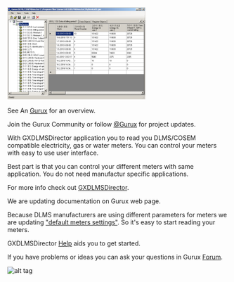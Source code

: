 ![alt tag](ui.png)


See An [Gurux](http://www.gurux.org/ "Gurux") for an overview.

Join the Gurux Community or follow [@Gurux](https://twitter.com/guruxorg "@Gurux") for project updates.

With GXDLMSDirector application you to read you DLMS/COSEM compatible electricity, gas or water meters. 
You can control your meters with easy to use user interface. 

Best part is that you can control your different meters with same application. 
You do not need manufactur specific applications. 

For more info check out [GXDLMSDirector](http://www.gurux.fi/index.php?q=GXDLMSDirector "GXDLMSDirector").

We are updating documentation on Gurux web page. 

Because DLMS manufacturers are using different parameters for meters we are updating ["default meters settings"](http://www.gurux.fi/index.php?q=GXDLMSDirectorExample, "default meters settings").
So it's easy to start reading your meters.

GXDLMSDirector [Help](http://www.gurux.fi/index.php?q=GXDLMSDirectorHelp "help") aids you to get started.

If you have problems or ideas you can ask your questions in Gurux [Forum](http://www.gurux.org/forum).


![alt tag](https://raw.github.com/username/projectname/branch/path/to/img.png)

